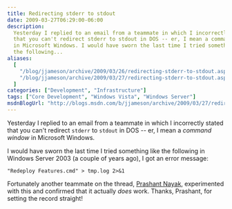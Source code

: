 ```yaml
---
title: Redirecting stderr to stdout
date: 2009-03-27T06:29:00-06:00
description:
  Yesterday I replied to an email from a teammate in which I incorrectly stated
  that you can't redirect stderr to stdout in DOS -- er, I mean a command window
  in Microsoft Windows. I would have sworn the last time I tried something like
  the following...
aliases:
  [
    "/blog/jjameson/archive/2009/03/26/redirecting-stderr-to-stdout.aspx",
    "/blog/jjameson/archive/2009/03/27/redirecting-stderr-to-stdout.aspx",
  ]
categories: ["Development", "Infrastructure"]
tags: ["Core Development", "Windows Vista", "Windows Server"]
msdnBlogUrl: "http://blogs.msdn.com/b/jjameson/archive/2009/03/27/redirecting-stderr-to-stdout.aspx"
---
```


Yesterday I replied to an email from a teammate in which I incorrectly stated
that you can't redirect `stderr` to `stdout` in DOS -- er, I mean a _command
window_ in Microsoft Windows.

I would have sworn the last time I tried something like the following in Windows
Server 2003 (a couple of years ago), I got an error message:

```Console
"Redeploy Features.cmd" > tmp.log 2>&1
```

Fortunately another teammate on the thread,
[Prashant Nayak](http://blogs.msdn.com/pnayak), experimented with this and
confirmed that it actually _does_ work. Thanks, Prashant, for setting the record
straight!
